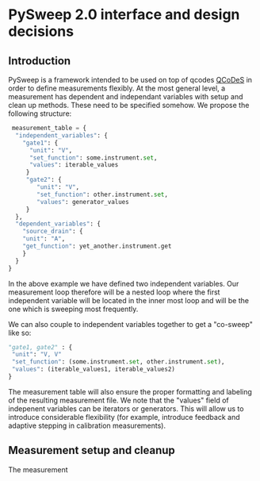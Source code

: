 # PySweep 2.0 interface and design decisions
## Introduction
PySweep is a framework intended to be used on top of qcodes [QCoDeS](https://github.com/QCoDeS/Qcodes) in order to define measurements flexibly. At the most general level, a measurement has dependent and independant variables with setup and clean up methods. These need to be specified somehow. We propose the following structure:  

```python 
 measurement_table = {
  "independent_variables": {
    "gate1": {
      "unit": "V",
      "set_function": some.instrument.set, 
      "values": iterable_values
     }
     "gate2": {
        "unit": "V",
        "set_function": other.instrument.set, 
        "values": generator_values
     }
  },
  "dependent_variables": {
    "source_drain": {
    "unit": "A", 
    "get_function": yet_another.instrument.get
    }
  }
}
```

In the above example we have defined two independent variables. Our measurement loop therefore will be a nested loop where the first independent variable will be located in the inner most loop and will be the one which is sweeping most frequently.  

We can also couple to independent variables together to get a "co-sweep" like so: 

```python
"gate1, gate2" : {
 "unit": "V, V"
 "set_function": (some.instrument.set, other.instrument.set),
 "values": (iterable_values1, iterable_values2)
}
```

The measurement table will also ensure the proper formatting and labeling of the resulting measurement file. We note that the "values" field of indepenent variables can be iterators or generators. This will allow us to introduce considerable flexibility (for example, introduce feedback and adaptive stepping in calibration measurements). 

## Measurement setup and cleanup 

The measurement 
